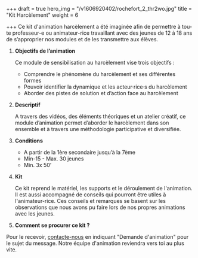 +++
draft = true
hero_img = "/v1606920402/rochefort_2_thr2wo.jpg"
title = "Kit Harcèlement"
weight = 6

+++
Ce kit d'animation harcèlement a été imaginée afin de permettre à tou-te professeur-e ou animateur-rice travaillant avec des jeunes de 12 à 18 ans de s’approprier nos modules et de les transmettre aux élèves.

1. **Objectifs de l’animation**

   Ce module de sensibilisation au harcèlement vise trois objectifs :
   * Comprendre le phénomène du harcèlement et ses différentes formes
   * Pouvoir identifier la dynamique et les acteur·rice·s du harcèlement
   * Aborder des pistes de solution et d’action face au harcèlement
2. **Descriptif**

   A travers des vidéos, des éléments théoriques et un atelier créatif, ce module d’animation permet d’aborder le harcèlement dans son ensemble et à travers une méthodologie participative et diversifiée.
3. **Conditions**
   * A partir de la 1ère secondaire jusqu’à la 7ème
   * Min-15 - Max. 30 jeunes
   * Min. 3x 50’
4. **Kit**

   Ce kit reprend le matériel, les supports et le déroulement de l'animation. Il est aussi accompagné de conseils qui pourront être utiles à l'animateur-rice. Ces conseils et remarques se basent sur les observations que nous avons pu faire lors de nos propres animations avec les jeunes.
5. **Comment se procurer ce kit ?**

Pour le recevoir, [contacte-nous](/contact) en indiquant "Demande d'animation" pour le sujet du message. Notre équipe d'animation reviendra vers toi au plus vite.